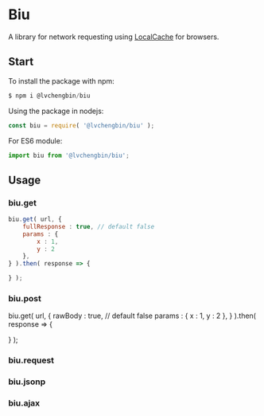# Biu

A library for network requesting using [LocalCache](https://github.com/LvChengbin/localcache) for browsers.

## Start

To install the package with npm:

```js
$ npm i @lvchengbin/biu
```

Using the package in nodejs:

```js
const biu = require( '@lvchengbin/biu' );
```

For ES6 module:

```js
import biu from '@lvchengbin/biu';
```

## Usage

### biu.get

```js
biu.get( url, {
    fullResponse : true, // default false
    params : {
        x : 1,
        y : 2
    },
} ).then( response => {

} );
```
### biu.post

biu.get( url, {
    rawBody : true, // default false
    params : {
        x : 1,
        y : 2
    },
} ).then( response => {

} );

### biu.request

### biu.jsonp

### biu.ajax
